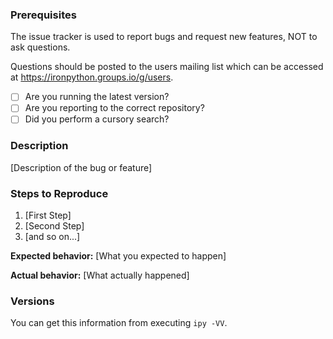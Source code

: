 ### Prerequisites

The issue tracker is used to report bugs and request new features, NOT to ask questions.

Questions should be posted to the users mailing list which can be accessed at 
https://ironpython.groups.io/g/users. 

* [ ] Are you running the latest version?
* [ ] Are you reporting to the correct repository?
* [ ] Did you perform a cursory search?

### Description

[Description of the bug or feature]

### Steps to Reproduce

1. [First Step]
2. [Second Step]
3. [and so on...]

**Expected behavior:** [What you expected to happen]

**Actual behavior:** [What actually happened]

### Versions

You can get this information from executing `ipy -VV`.
